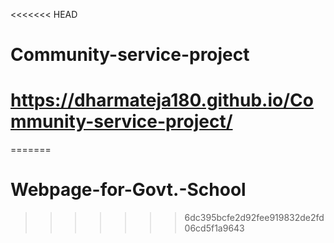<<<<<<< HEAD
# Community-service-project
# https://dharmateja180.github.io/Community-service-project/
=======
# Webpage-for-Govt.-School
>>>>>>> 6dc395bcfe2d92fee919832de2fd06cd5f1a9643

